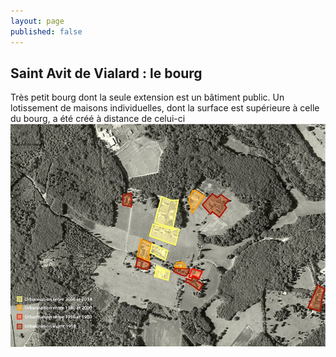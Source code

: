 ```yaml
---
layout: page
published: false
---
```


## Saint Avit de Vialard : le bourg

Très petit bourg dont la seule extension est un bâtiment public. Un lotissement de maisons individuelles, dont la surface est supérieure à celle du bourg, a été créé à distance de celui-ci
![](/data/images/9/histoire/9_HISTOIRE_POPUP_2.jpg)
